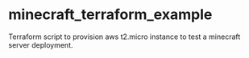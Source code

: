 # minecraft_terraform_example
Terraform script to provision aws t2.micro instance to test a minecraft server deployment.
